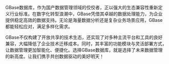 GBase数据库，作为国产数据管理领域的佼佼者，正以强大的生态兼容性重新定义行业标准。在数字化转型浪潮中，GBase凭借其卓越的数据处理能力，为企业提供稳定高效的数据支持。无论是海量数据分析还是复杂业务场景应用，GBase都能轻松应对，满足多样化需求。

GBase不仅构建了开放共享的技术生态，还实现了对多种主流平台和工具的良好兼容，大幅降低了企业技术迁移成本。同时，其丰富的功能模块与灵活部署方式，让数据管理更加智能化、便捷化。选择GBase数据库，就是选择了未来数据管理的新高度。让我们携手共创数据驱动的美好明天！